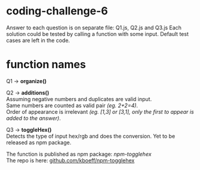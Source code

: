 # coding-challenge-6
Answer to each question is on separate file: Q1.js, Q2.js and Q3.js
Each solution could be tested by calling a function with some input.
Default test cases are left in the code.

# function names
Q1 -> <strong>organize()</strong><br>

Q2 -> <strong>additions()</strong><br>
Assuming negative numbers and duplicates are valid input.<br>
Same numbers are counted as valid pair <em>(eg. 2+2=4)</em>.<br>
Order of appearance is irrelevant <em>(eg. [1,3] or [3,1], only the first to appear is added to the answer)</em>.

Q3 -> <strong>toggleHex()</strong><br>
Detects the type of input hex/rgb and does the conversion.
Yet to be released as npm package.

The function is published as npm package: <em>npm-togglehex</em><br>
The repo is here: <a href="https://github.com/kboeff/npm-togglehex">github.com/kboeff/npm-togglehex</a>
